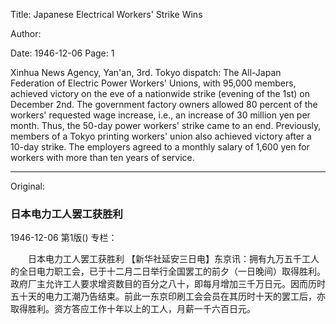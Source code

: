 Title: Japanese Electrical Workers' Strike Wins

Author:

Date: 1946-12-06
Page: 1

Xinhua News Agency, Yan'an, 3rd. Tokyo dispatch: The All-Japan Federation of Electric Power Workers' Unions, with 95,000 members, achieved victory on the eve of a nationwide strike (evening of the 1st) on December 2nd. The government factory owners allowed 80 percent of the workers' requested wage increase, i.e., an increase of 30 million yen per month. Thus, the 50-day power workers' strike came to an end. Previously, members of a Tokyo printing workers' union also achieved victory after a 10-day strike. The employers agreed to a monthly salary of 1,600 yen for workers with more than ten years of service.



<hr /> 

Original: 


### 日本电力工人罢工获胜利

1946-12-06
第1版()
专栏：

　　日本电力工人罢工获胜利
    【新华社延安三日电】东京讯：拥有九万五千工人的全日电力职工会，已于十二月二日举行全国罢工的前夕（一日晚间）取得胜利。政府厂主允许工人要求增资数目的百分之八十，即每月增加三千万日元。因而历时五十天的电力工潮乃告结束。前此一东京印刷工会会员在其历时十天的罢工后，亦取得胜利。资方答应工作十年以上的工人，月薪一千六百日元。

